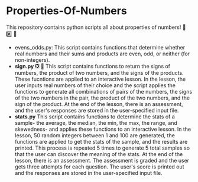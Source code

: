 # Properties-Of-Numbers

This repository contains python scripts all about properties of numbers! :1234: :hash: :pencil: 
  + evens_odds.py: This script contains functions that determine whether real numbers and their sums and products are even, odd, or neither (for non-integers).
  + **sign.py** :negative_squared_cross_mark: :stop_sign:
    This script contains functions to return the signs of numbers, the product of two numbers, and the signs of the products. These fucntions are applied to an interactive lesson. In the lesson, the user inputs real numbers of their choice and the script applies the functions to generate all combinations of pairs of the numbers, the signs of the two numbers in the pair, the product of the two numbers, and the sign of the product. At the end of the lesson, there is an assessment, and the user's responses are stored in the user-specified input file. 
  + **stats.py**
    This script contains functions to determine the stats of a sample- the average, the median, the min, the max, the range, and skewedness- and applies these functions to an interactive lesson. In the lesson, 50 random integers between 1 and 100 are generated, the functions are applied to get the stats of the sample, and the results are printed. This process is repeated 5 times to generate 5 total samples so that the user can discover the meaning of the stats. At the end of the lesson, there is an assessment. The assessment is graded and the user gets three attempts for each question. The user's score is printed out and the responses are stored in the user-specified input file. 
